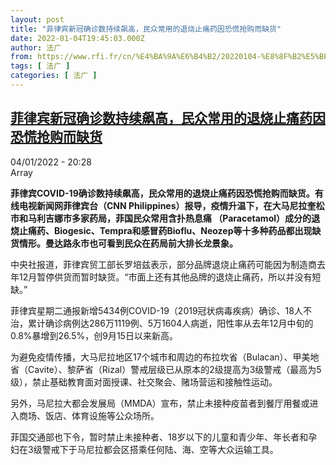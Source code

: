 ```yaml
---
layout: post
title: "菲律宾新冠确诊数持续飙高，民众常用的退烧止痛药因恐慌抢购而缺货"
date: 2022-01-04T19:45:03.000Z
author: 法广
from: https://www.rfi.fr/cn/%E4%BA%9A%E6%B4%B2/20220104-%E8%8F%B2%E5%BE%8B%E5%AE%BE%E6%96%B0%E5%86%A0%E7%A1%AE%E8%AF%8A%E6%95%B0%E6%8C%81%E7%BB%AD%E9%A3%99%E9%AB%98%EF%BC%8C%E6%B0%91%E4%BC%97%E5%B8%B8%E7%94%A8%E7%9A%84%E9%80%80%E7%83%A7%E6%AD%A2%E7%97%9B%E8%8D%AF%E5%9B%A0%E6%81%90%E6%85%8C%E6%8A%A2%E8%B4%AD%E8%80%8C%E7%BC%BA%E8%B4%A7
tags: [ 法广 ]
categories: [ 法广 ]
---
```

<!--1641325503000-->
[菲律宾新冠确诊数持续飙高，民众常用的退烧止痛药因恐慌抢购而缺货](https://www.rfi.fr/cn/%E4%BA%9A%E6%B4%B2/20220104-%E8%8F%B2%E5%BE%8B%E5%AE%BE%E6%96%B0%E5%86%A0%E7%A1%AE%E8%AF%8A%E6%95%B0%E6%8C%81%E7%BB%AD%E9%A3%99%E9%AB%98%EF%BC%8C%E6%B0%91%E4%BC%97%E5%B8%B8%E7%94%A8%E7%9A%84%E9%80%80%E7%83%A7%E6%AD%A2%E7%97%9B%E8%8D%AF%E5%9B%A0%E6%81%90%E6%85%8C%E6%8A%A2%E8%B4%AD%E8%80%8C%E7%BC%BA%E8%B4%A7)
------

<div>
<div>04/01/2022 - 20:28</div>Array<p><strong>                    菲律宾COVID-19确诊数持续飙高，民众常用的退烧止痛药因恐慌抢购而缺货。有线电视新闻网菲律宾台（CNN Philippines）报导，疫情升温下，在大马尼拉奎松市和马利吉娜市多家药局，菲国民众常用含扑热息痛 （Paracetamol）成分的退烧止痛药、Biogesic、Tempra和感冒药Bioflu、Neozep等十多种药品都出现缺货情形。曼达路永市也可看到民众在药局前大排长龙景象。                </strong></p><div >                    <p>中央社报道，菲律宾贸工部长罗培兹表示，部分品牌退烧止痛药可能因为制造商去年12月暂停供货而暂时缺货。“市面上还有其他品牌的退烧止痛药，所以并没有短缺。”</p><p>菲律宾星期二通报新增5434例COVID-19（2019冠状病毒疾病）确诊、18人不治，累计确诊病例达286万1119例、5万1604人病逝，阳性率从去年12月中旬的0.8%暴增到26.5%，创9月15日以来新高。</p><p>为避免疫情传播，大马尼拉地区17个城市和周边的布拉坎省（Bulacan）、甲美地省（Cavite）、黎萨省（Rizal）警戒层级已从原本的2级提高为3级警戒（最高为5级），禁止基础教育面对面授课、社交聚会、赌场营运和接触性运动。</p><p>另外，马尼拉大都会发展局（MMDA）宣布，禁止未接种疫苗者到餐厅用餐或进入商场、饭店、体育设施等公众场所。</p><p>菲国交通部也下令，暂时禁止未接种者、18岁以下的儿童和青少年、年长者和孕妇在3级警戒下于马尼拉都会区搭乘任何陆、海、空等大众运输工具。</p>                                            <div data-selfpromo-newsletter>    </div>    <div data-selfpromo-app>    </div>                </div>
</div>
